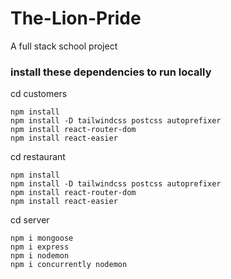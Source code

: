 # The-Lion-Pride
A full stack school project


### install these dependencies to run locally

cd customers

    npm install
    npm install -D tailwindcss postcss autoprefixer
    npm install react-router-dom
    npm install react-easier

cd restaurant

    npm install
    npm install -D tailwindcss postcss autoprefixer
    npm install react-router-dom
    npm install react-easier

cd server

    npm i mongoose
    npm i express
    npm i nodemon
    npm i concurrently nodemon